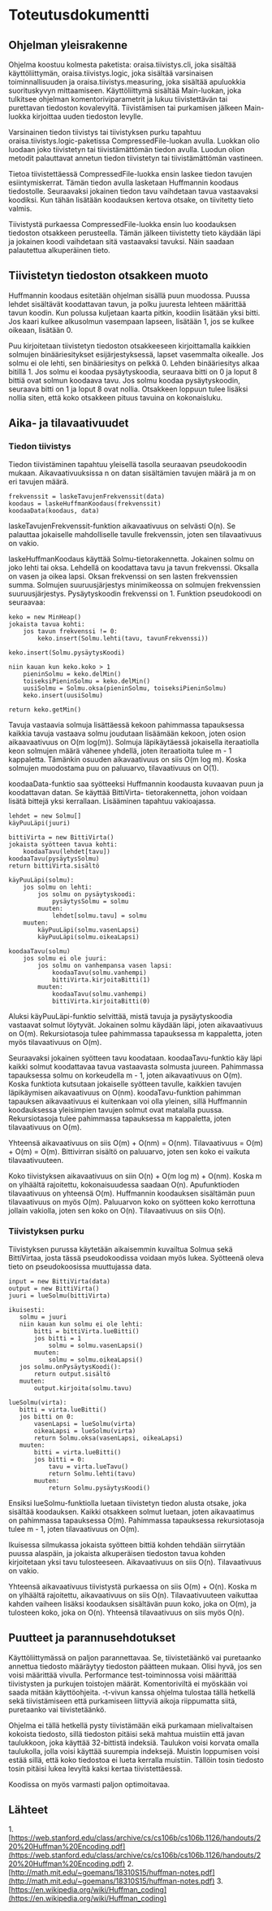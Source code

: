 # Toteutusdokumentti

## Ohjelman yleisrakenne
Ohjelma koostuu kolmesta paketista: oraisa.tiivistys.cli,
joka sisältää käyttöliittymän, oraisa.tiivistys.logic,
joka sisältää varsinaisen toiminnallisuuden ja oraisa.tiivistys.measuring, joka
sisältää apuluokkia suorituskyvyn mittaamiseen.
Käyttöliittymä sisältää Main-luokan, joka tulkitsee
ohjelman komentoriviparametrit ja lukuu tiivistettävän
tai purettavan tiedoston kovalevyltä. Tiivistämisen tai
purkamisen jälkeen Main-luokka kirjoittaa uuden tiedoston
levylle.

Varsinainen tiedon tiivistys tai tiivistyksen purku
tapahtuu oraisa.tiivistys.logic-paketissa
CompressedFile-luokan avulla. Luokkan olio luodaan joko
tiivistetyn tai tiivistämättömän tiedon avulla.
Luodun olion metodit palauttavat annetun tiedon
tiivistetyn tai tiivistämättömän vastineen.

Tietoa tiivistettäessä CompressedFile-luokka ensin laskee
tiedon tavujen esiintymiskerrat. Tämän tiedon avulla
lasketaan Huffmannin koodaus tiedostolle. Seuraavaksi
jokainen tiedon tavu vaihdetaan tavua vastaavaksi
koodiksi. Kun tähän lisätään koodauksen kertova otsake,
on tiivitetty tieto valmis.

Tiivistystä purkaessa CompressedFile-luokka ensin luo
koodauksen tiedoston otsakkeen perusteella. Tämän
jälkeen tiivistetty tieto käydään läpi ja jokainen
koodi vaihdetaan sitä vastaavaksi tavuksi. Näin saadaan
palautettua alkuperäinen tieto.

## Tiivistetyn tiedoston otsakkeen muoto
Huffmannin koodaus esitetään ohjelman sisällä puun
muodossa. Puussa lehdet sisältävät koodattavan tavun, ja
polku juuresta lehteen määrittää tavun koodin. Kun
polussa kuljetaan kaarta pitkin, koodiin lisätään yksi
bitti. Jos kaari kulkee alkusolmun vasempaan lapseen,
lisätään 1, jos se kulkee oikeaan, lisätään 0.

Puu kirjoitetaan tiivistetyn tiedoston otsakkeeseen
kirjoittamalla kaikkien solmujen binääriesitykset
esijärjestyksessä, lapset vasemmalta oikealle. Jos
solmu ei ole lehti, sen binääriesitys on pelkkä 0.
Lehden binääriesitys alkaa bitillä 1. Jos solmu ei koodaa
pysäytyskoodia, seuraava bitti on 0 ja loput 8 bittiä
ovat solmun koodaava tavu. Jos solmu koodaa
pysäytyskoodin, seuraava bitti on 1 ja loput 8 ovat
nollia. Otsakkeen loppuun tulee lisäksi
nollia siten, että koko otsakkeen pituus tavuina on
kokonaisluku.

## Aika- ja tilavaativuudet
### Tiedon tiivistys
Tiedon tiivistäminen tapahtuu yleisellä tasolla seuraavan
pseudokoodin mukaan. Aikavaativuuksissa n on datan
sisältämien tavujen määrä ja m on eri tavujen määrä.
```
frekvenssit = laskeTavujenFrekvenssit(data)
koodaus = laskeHuffmanKoodaus(frekvenssit)
koodaaData(koodaus, data)
```
laskeTavujenFrekvenssit-funktion aikavaativuus on selvästi
O(n). Se palauttaa jokaiselle mahdolliselle tavulle
frekvenssin, joten sen tilavaativuus on vakio.

laskeHuffmanKoodaus käyttää Solmu-tietorakennetta. Jokainen
solmu on joko lehti tai oksa. Lehdellä on koodattava
tavu ja tavun frekvenssi. Oksalla on vasen ja oikea lapsi.
Oksan frekvenssi on sen lasten frekvenssien summa. Solmujen
suuruusjärjestys minimikeossa on solmujen frekvenssien
suuruusjärjestys. Pysäytyskoodin frekvenssi on 1.
Funktion pseudokoodi on seuraavaa:
```
keko = new MinHeap()
jokaista tavua kohti:
    jos tavun frekvenssi != 0:
        keko.insert(Solmu.lehti(tavu, tavunFrekvenssi))

keko.insert(Solmu.pysäytysKoodi)

niin kauan kun keko.koko > 1
    pieninSolmu = keko.delMin()
    toiseksiPieninSolmu = keko.delMin()
    uusiSolmu = Solmu.oksa(pieninSolmu, toiseksiPieninSolmu)
    keko.insert(uusiSolmu)

return keko.getMin()
```
Tavuja vastaavia solmuja lisättäessä kekoon pahimmassa
tapauksessa kaikkia tavuja vastaava solmu joudutaan
lisäämään kekoon, joten osion aikaavaativuus on
O(m log(m)). Solmuja läpikäytäessä
jokaisella iteraatiolla keon solmujen määrä vähenee yhdellä,
joten iteraatioita tulee m - 1 kappaletta. Tämänkin osuuden
aikavaativuus on siis O(m log m). Koska solmujen muodostama
puu on paluuarvo, tilavaativuus on O(1).

koodaaData-funktio saa syötteeksi Huffmannin koodausta
kuvaavan puun ja koodattavan datan. Se käyttää BittiVirta-
tietorakennetta, johon voidaan lisätä bittejä yksi
kerrallaan. Lisääminen tapahtuu vakioajassa.
```
lehdet = new Solmu[]
käyPuuLäpi(juuri)

bittiVirta = new BittiVirta()
jokaista syötteen tavua kohti:
    koodaaTavu(lehdet[tavu])
koodaaTavu(pysäytysSolmu)
return bittiVirta.sisältö

käyPuuLäpi(solmu):
    jos solmu on lehti:
        jos solmu on pysäytyskoodi:
            pysäytysSolmu = solmu
        muuten:
            lehdet[solmu.tavu] = solmu
    muuten:
        käyPuuLäpi(solmu.vasenLapsi)
        käyPuuLäpi(solmu.oikeaLapsi)

koodaaTavu(solmu)
    jos solmu ei ole juuri:
        jos solmu on vanhempansa vasen lapsi:
            koodaaTavu(solmu.vanhempi)
            bittiVirta.kirjoitaBitti(1)
        muuten:
            koodaaTavu(solmu.vanhempi)
            bittiVirta.kirjoitaBitti(0)
```
Aluksi käyPuuLäpi-funktio selvittää, mistä tavuja ja
pysäytyskoodia vastaavat solmut löytyvät. Jokainen solmu
käydään läpi, joten aikavaativuus on O(m). Rekursiotasoja
tulee pahimmassa tapauksessa m kappaletta, joten
myös tilavaativuus on O(m).

Seuraavaksi jokainen syötteen tavu koodataan.
koodaaTavu-funktio käy läpi kaikki solmut koodattavaa
tavua vastaavasta solmusta juureen. Pahimmassa tapauksessa
solmu on korkeudella m - 1, joten aikavaativuus on O(m).
Koska funktiota kutsutaan jokaiselle syötteen tavulle,
kaikkien tavujen läpikäymisen aikavaativuus on O(nm).
koodaTavu-funktion pahimman tapauksen aikavaativuus ei
kuitenkaan voi olla yleinen, sillä Huffmannin koodauksessa
yleisimpien tavujen solmut ovat matalalla puussa.
Rekursiotasoja tulee pahimmassa tapauksessa m kappaletta,
joten tilavaativuus on O(m).

Yhteensä aikavaativuus on siis O(m) + O(nm) = O(nm).
Tilavaativuus = O(m) + O(m) = O(m). Bittivirran sisältö
on paluuarvo, joten sen koko ei vaikuta tilavaativuuteen.

Koko tiivistyksen aikavaativuus on siin O(n) + O(m log m) +
O(nm). Koska m on ylhäältä rajoitettu, kokonaisuudessa
saadaan O(n). Apufunktioden tilavaativuus on yhteensä
O(m). Huffmannin koodauksen sisältämän puun tilavaativuus on
myös O(m). Paluuarvon koko on syötteen koko kerrottuna
jollain vakiolla, joten sen koko on O(n). Tilavaativuus on
siis O(n).

### Tiivistyksen purku
Tiivistyksen purussa käytetään aikaisemmin kuvailtua
Solmua sekä BittiVirtaa, josta tässä pseudokoodissa voidaan
myös lukea. Syötteenä oleva tieto on pseudokoosissa
muuttujassa data.
 ```
input = new BittiVirta(data)
output = new BittiVirta()
juuri = lueSolmu(bittiVirta)

ikuisesti:
    solmu = juuri
    niin kauan kun solmu ei ole lehti:
        bitti = bittiVirta.lueBitti()
        jos bitti = 1
            solmu = solmu.vasenLapsi()
        muuten:
            solmu = solmu.oikeaLapsi()
    jos solmu.onPysäytysKoodi():
        return output.sisältö
    muuten:
        output.kirjoita(solmu.tavu)

lueSolmu(virta):
    bitti = virta.lueBitti()
    jos bitti on 0:
        vasenLapsi = lueSolmu(virta)
        oikeaLapsi = lueSolmu(virta)
        return Solmu.oksa(vasenLapsi, oikeaLapsi)
    muuten:
        bitti = virta.lueBitti()
        jos bitti = 0:
            tavu = virta.lueTavu()
            return Solmu.lehti(tavu)
        muuten:
            return Solmu.pysäytysKoodi()
```

Ensiksi lueSolmu-funktiolla luetaan tiivistetyn tiedon
alusta otsake, joka sisältää koodauksen. Kaikki otsakkeen
solmut luetaan, joten aikavaatimus on pahimmassa tapauksessa
O(m). Pahimmassa tapauksessa rekursiotasoja tulee m - 1,
joten tilavaativuus on O(m).

Ikuisessa silmukassa jokaista syötteen bittiä kohden tehdään
siirrytään puussa alaspäin, ja jokaista alkuperäisen
tiedoston tavua kohden kirjoitetaan yksi tavu tulosteeseen.
Aikavaativuus on siis O(n). Tilavaativuus on vakio.

Yhteensä aikavaativuus tiivistystä purkaessa on siis
O(m) + O(n). Koska m on ylhäältä rajoitettu, aikavaativuus
on siis O(n). Tilavaativuuteen vaikuttaa kahden vaiheen
lisäksi koodauksen sisältävän puun koko, joka on O(m), ja
tulosteen koko, joka on O(n). Yhteensä tilavaativuus on siis
myös O(n).

## Puutteet ja parannusehdotukset

Käyttöliittymässä on paljon parannettavaa. Se,
tiivistetäänkö vai puretaanko annettua tiedosto määräytyy
tiedoston päätteen mukaan. Olisi hyvä, jos sen voisi
määrittää vivulla. Performance test-toiminnossa voisi
määrittää tiivistysten ja purkujen toistojen määrät.
Komentoriviltä ei myöskään voi saada mitään käyttöohjeita.
-t-vivun kanssa ohjelma tulostaa tällä hetkellä sekä
tiivistämiseen että purkamiseen liittyviä aikoja riippumatta
siitä, puretaanko vai tiivistetäänkö.

Ohjelma ei tällä hetkellä pysty tiivistämään eikä purkamaan
mielivaltaisen kokoista tiedosto, sillä tiedoston pitäisi
sekä mahtua muistiin että javan taulukkoon, joka
käyttää 32-bittistä indeksiä. Taulukon voisi korvata
omalla taulukolla, jolla voisi käyttää suurempia indeksejä.
Muistin loppumisen voisi estää sillä, että koko tiedostoa
ei lueta kerralla muistiin. Tällöin tosin tiedosto tosin
pitäisi lukea levyltä kaksi kertaa tiivistettäessä.

Koodissa on myös varmasti paljon optimoitavaa.

## Lähteet

1.[https://web.stanford.edu/class/archive/cs/cs106b/cs106b.1126/handouts/220%20Huffman%20Encoding.pdf](https://web.stanford.edu/class/archive/cs/cs106b/cs106b.1126/handouts/220%20Huffman%20Encoding.pdf)
2.[http://math.mit.edu/~goemans/18310S15/huffman-notes.pdf](http://math.mit.edu/~goemans/18310S15/huffman-notes.pdf)
3.[https://en.wikipedia.org/wiki/Huffman_coding](https://en.wikipedia.org/wiki/Huffman_coding)
